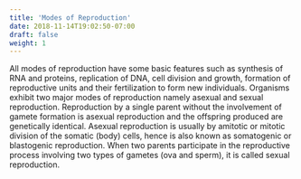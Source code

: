 ```yaml
---
title: 'Modes of Reproduction'
date: 2018-11-14T19:02:50-07:00
draft: false
weight: 1
---
```



All modes of reproduction have some basic features such as synthesis of RNA and
proteins, replication of DNA, cell division and growth, formation of reproductive units and
their fertilization to form new individuals. Organisms exhibit two major modes of
reproduction namely asexual and sexual reproduction. Reproduction by a single parent
without the involvement of gamete formation is asexual reproduction and the offspring
produced are genetically identical. Asexual reproduction is usually by amitotic or mitotic
division of the somatic (body) cells, hence is also known as somatogenic or blastogenic
reproduction. When two parents participate in the reproductive process involving two
types of gametes (ova and sperm), it is called sexual reproduction.